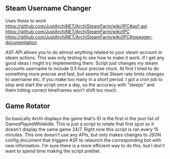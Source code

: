 ## Steam Username Changer

Uses these to work
https://github.com/JustArchiNET/ArchiSteamFarm/wiki/IPC#asf-api
https://github.com/JustArchiNET/ArchiSteamFarm/wiki/IPC
https://github.com/JustArchiNET/ArchiSteamFarm/wiki/IPC#swagger-documentation

ASF API allows you to do almost anything related to your steam account or steam actions.
This was only testing to see how to make it work. If I get any good ideas I might try implementing them.
Script just changes my steam accounts username to include 0.5 hour precise clock. At first I tried to do something more precise and fast, but seems that Steam rate limits changes to username etc. if you make too many in a short period. 
I got a cron job to stop and start the script once a day, so the accuracy with "sleeps" and them hitting correct timeframes won't shift too much.

## Game Rotator

So basically Archi displays the game that's ID is the first in the json list of GamesPlayedWhileIdle.
This is just a script to rotate that first spot so it doesn't display the same game 24/7. 
Right now this script is ran every 15 minutes. This one doesn't use any APIs, but only makes changes to JSON config document that triggers ASF to relaunch the corresponding bot with new information.
I'm sure there is a more efficient way to do this, but I don't want to spend time making the script prettier.
